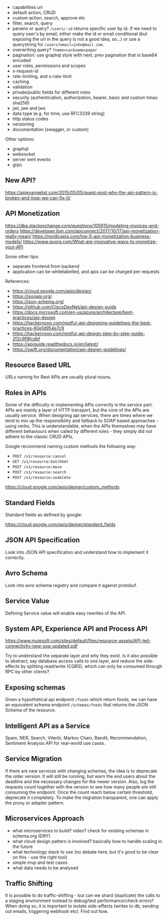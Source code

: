 
- capabilities url
- default action, CRUD 
- custom action, search, approve etc
- filter, search, query
- params or query? `/users/:id` returns specific user by id. If we need to query user's by email, either make the id or email conditional (but exposing the url in the query is not a good idea, so...) or use a querystring for `/users?email=john@mail.com`.
- overwriting query? `?name=car&name=paper`
- pagination: use graphql style with next, prev pagination that is base64 encoded
- user roles, permissions and scopes
- x-request-id
- rate-limiting, and x-rate-limit
- caching
- validation
- private/public fields for different roles
- security (authentication, authorization, bearer, basic and custom hmac sha256)
- jwt, jwe and jws
- data type (e.g. for time, use RFC3339 string)
- http status codes
- versioning
- documentation (swagger, or custom)


Other options:
- graphql
- websocket
- server sent events
- grpc

## New API?

https://apievangelist.com/2015/05/05/guest-post-why-the-api-pattern-is-broken-and-how-we-can-fix-it/


## API Monetization

https://dba.stackexchange.com/questions/105915/modeling-invoices-and-orders
https://developer.ibm.com/apiconnect/2017/10/17/api-monetization-really-mean/
https://nordicapis.com/top-5-api-monetization-business-models/
https://www.quora.com/What-are-innovative-ways-to-monetize-your-API

Some other tips:
- separate frontend from backend
- application can be whitelabelled, and apis can be charged per requests

References:
- https://cloud.google.com/apis/design/
- https://jsonapi.org/
- https://json-schema.org/
- https://github.com/CiscoDevNet/api-design-guide
- https://docs.microsoft.com/en-us/azure/architecture/best-practices/api-design
- https://hackernoon.com/restful-api-designing-guidelines-the-best-practices-60e1d954e7c9
- https://hackernoon.com/restful-api-design-step-by-step-guide-2f2c9f9fcdbf
- https://apiguide.readthedocs.io/en/latest/
- https://swift.org/documentation/api-design-guidelines/


## Resource Based URL

URLs naming for Rest APIs are usually plural nouns. 

## Roles in APIs

Some of the difficulty in implementing APIs correctly is the service part. APIs are mainly a layer of HTTP transport, but the core of the APIs are usually service. When designing api services, there are times where we tend to mix up the responsibility and fallback to SOAP based approaches - using verbs. This is understandable, when the APIs themselves may have different behaviours when called by different roles - they simply did not adhere to the classic CRUD APIs.

Google recommend naming custom methods the following way:

- `POST /v1/resource:cancel`
- `GET /v1/resource:batchGet`
- `POST /v1/resource:move`
- `POST /v1/resource:search`
- `POST /v1/resource:undelete`

https://cloud.google.com/apis/design/custom_methods

## Standard Fields
Standard fields as defined by google: 

https://cloud.google.com/apis/design/standard_fields

## JSON API Specification

Look into JSON API specification and understand how to implement it correctly.

## Avro Schema

Look into avro schema registry and compare it against protobuf.


## Service Value

Defining Service value will enable easy rewrites of the API.



## System API, Experience API and Process API

https://www.mulesoft.com/sites/default/files/resource-assets/API-led-connectivity-new-soa-updated.pdf

Try to understand the separate layer and why they exist. Is it also possible to abstract, say database access calls to one layer, and reduce the side-effects by splitting read/write (CQRS), which can only be consumed through RPC by other clients?

## Exposing schemas

Given a hypothetical api endpoint `/foods` which return foods, we can have an equivalent schema endpoint `/schemas/foods` that returns the JSON Schema of the resource.

## Intelligent API as a Service

Spam, NER, Search, Viterbi, Markov Chain, Bandit, Recommendation, Sentiment Analysis API for real-world use cases.



## Service Migration

If there are new services with changing schemas, the idea is to deprecate the older version. It will still be running, but warn the end users about the deadline and the necessary changes for the newer version. Also, log the requests count together with the version to see how many people are still consuming the endpoint. Once the count reach below certain threshold, deprecate it completely. To make the migration transparent, one can apply the proxy or adapter pattern.


## Microservices Approach

- what microservices to build? video? check for existing schemas in schema.org (DRY)
- what cloud design pattern is involved? basically how to handle scaling in the future
- what technology stack to use (no debate here, but it's good to be clear on this - use the right tool)
- simple mvp and test cases
- what data needs to be analysed


## Traffic Shifting

It is possible to do traffic-shifting - but can we shard (duplicate) the calls to a staging environment instead to debug/test performance/check errors? When doing so, it is important to isolate side-effects (writes to db, sending out emails, triggering webhook etc). Find out how. 
